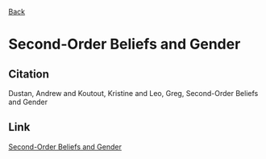 [Back](../index.html) 
 
# Second-Order Beliefs and Gender

## Citation 

Dustan, Andrew and Koutout, Kristine and Leo, Greg, Second-Order Beliefs and Gender

## Link 

[Second-Order Beliefs and Gender](../files/Papers/WP_Second-Order-Beliefs.pdf)


